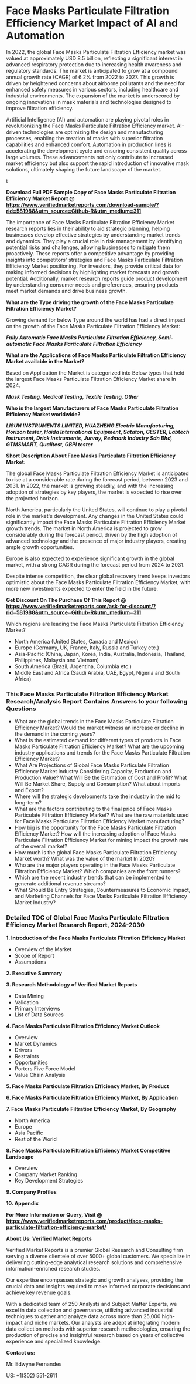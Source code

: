 <meta name="title" content="Global Face Masks Particulate Filtration Efficiency Market Impact of AI and Automation"><meta name="description" content="In 2022, the global Face Masks Particulate Filtration Efficiency market was valued at approximately USD 8.5 billion, reflecting a significant interest in advanced resp"><meta name="title" content="Face Masks Particulate Filtration Efficiency Market Size, Share, Scope, Trends, Growth, Opportunities, Analysis, Forecast"><h1>Face Masks Particulate Filtration Efficiency Market Impact of AI and Automation</h1><p>In 2022, the global Face Masks Particulate Filtration Efficiency market was valued at approximately USD 8.5 billion, reflecting a significant interest in advanced respiratory protection due to increasing health awareness and regulatory standards. The market is anticipated to grow at a compound annual growth rate (CAGR) of 6.2% from 2022 to 2027. This growth is driven by heightened concerns about airborne pollutants and the need for enhanced safety measures in various sectors, including healthcare and industrial environments. The expansion of the market is underscored by ongoing innovations in mask materials and technologies designed to improve filtration efficiency.</p><p>Artificial Intelligence (AI) and automation are playing pivotal roles in revolutionizing the Face Masks Particulate Filtration Efficiency market. AI-driven technologies are optimizing the design and manufacturing processes, enabling the creation of masks with superior filtration capabilities and enhanced comfort. Automation in production lines is accelerating the development cycle and ensuring consistent quality across large volumes. These advancements not only contribute to increased market efficiency but also support the rapid introduction of innovative mask solutions, ultimately shaping the future landscape of the market.</p>t</p><p id="" class=""><strong>Download Full PDF Sample Copy of Face Masks Particulate Filtration Efficiency Market Report @ <a href="https://www.verifiedmarketreports.com/download-sample/?rid=581988&utm_source=Github-R&utm_medium=311" target="_blank">https://www.verifiedmarketreports.com/download-sample/?rid=581988&utm_source=Github-R&utm_medium=311</a></strong></p><p>The importance of&nbsp;Face Masks Particulate Filtration Efficiency Market research reports lies in their ability to aid strategic planning, helping businesses develop effective strategies by understanding market trends and dynamics. They play a crucial role in risk management by identifying potential risks and challenges, allowing businesses to mitigate them proactively. These reports offer a competitive advantage by providing insights into competitors' strategies and Face Masks Particulate Filtration Efficiency Market positioning. For investors, they provide critical data for making informed decisions by highlighting market forecasts and growth potential. Additionally, market research reports guide product development by understanding consumer needs and preferences, ensuring products meet market demands and drive business growth.</p><p><strong>What are the&nbsp;Type driving the growth of the Face Masks Particulate Filtration Efficiency Market?</strong></p><p id="" class="">Growing demand for below Type around the world has had a direct impact on the growth of the Face Masks Particulate Filtration Efficiency Market:</p><em><strong>Fully Automatic Face Masks Particulate Filtration Efficiency, Semi-automatic Face Masks Particulate Filtration Efficiency</strong></em></p><strong>What are the&nbsp;Applications&nbsp;of Face Masks Particulate Filtration Efficiency Market available in the Market?</strong></p><p id="" class="">Based on Application the Market is categorized into Below types that held the largest Face Masks Particulate Filtration Efficiency Market share In 2024.</p><em><strong>Mask Testing, Medical Testing, Textile Testing, Other</strong></em></p><strong>Who is the largest Manufacturers of Face Masks Particulate Filtration Efficiency Market worldwide?</strong></p><p><em><strong>LISUN INSTRUMENTS LIMITED, HUAZHENG Electric Manufacturing, Horizon tester, Haida International Equipment, Sataton, GESTER, Labtech Instrument, Drick Instruments, Junray, Redmark Industry Sdn Bhd, GTMSMART, Qualitest, GBPI tester</strong></em></p><p id="" class=""><strong>Short Description About Face Masks Particulate Filtration Efficiency Market:</strong></p><p>The global Face Masks Particulate Filtration Efficiency Market is anticipated to rise at a considerable rate during the forecast period, between 2023 and 2031. In 2022, the market is growing steadily, and with the increasing adoption of strategies by key players, the market is expected to rise over the projected horizon.</p><p>North America, particularly the United States, will continue to play a pivotal role in the market's development. Any changes in the United States could significantly impact the Face Masks Particulate Filtration Efficiency Market growth trends. The market in North America is projected to grow considerably during the forecast period, driven by the high adoption of advanced technology and the presence of major industry players, creating ample growth opportunities.</p><p>Europe is also expected to experience significant growth in the global market, with a strong CAGR during the forecast period from 2024 to 2031.</p><p>Despite intense competition, the clear global recovery trend keeps investors optimistic about the Face Masks Particulate Filtration Efficiency Market, with more new investments expected to enter the field in the future.</p><p id="" class=""><strong>Get Discount On The Purchase Of This Report @ <a href="https://www.verifiedmarketreports.com/ask-for-discount/?rid=581988&utm_source=Github-R&utm_medium=311" target="_blank">https://www.verifiedmarketreports.com/ask-for-discount/?rid=581988&utm_source=Github-R&utm_medium=311</a></strong></p>Which regions are leading the Face Masks Particulate Filtration Efficiency Market?</p><ul><li>North America (United States, Canada and Mexico)</li><li>Europe (Germany, UK, France, Italy, Russia and Turkey etc.)</li><li>Asia-Pacific (China, Japan, Korea, India, Australia, Indonesia, Thailand, Philippines, Malaysia and Vietnam)</li><li>South America (Brazil, Argentina, Columbia etc.)</li><li>Middle East and Africa (Saudi Arabia, UAE, Egypt, Nigeria and South Africa)</li></ul><h3 id="" class="">This Face Masks Particulate Filtration Efficiency Market Research/Analysis Report Contains Answers to your following Questions</h3><ul><li>What are the global trends in the Face Masks Particulate Filtration Efficiency Market? Would the market witness an increase or decline in the demand in the coming years?</li><li>What is the estimated demand for different types of products in Face Masks Particulate Filtration Efficiency Market? What are the upcoming industry applications and trends for the Face Masks Particulate Filtration Efficiency Market?</li><li>What Are Projections of Global Face Masks Particulate Filtration Efficiency Market Industry Considering Capacity, Production and Production Value? What Will Be the Estimation of Cost and Profit? What Will Be Market Share, Supply and Consumption? What about imports and Export?</li><li>Where will the strategic developments take the industry in the mid to long-term?</li><li>What are the factors contributing to the final price of Face Masks Particulate Filtration Efficiency Market? What are the raw materials used for Face Masks Particulate Filtration Efficiency Market manufacturing?</li><li>How big is the opportunity for the Face Masks Particulate Filtration Efficiency Market? How will the increasing adoption of Face Masks Particulate Filtration Efficiency Market for mining impact the growth rate of the overall market?</li><li>How much is the global Face Masks Particulate Filtration Efficiency Market worth? What was the value of the market In 2020?</li><li>Who are the major players operating in the Face Masks Particulate Filtration Efficiency Market? Which companies are the front runners?</li><li>Which are the recent industry trends that can be implemented to generate additional revenue streams?</li><li>What Should Be Entry Strategies, Countermeasures to Economic Impact, and Marketing Channels for Face Masks Particulate Filtration Efficiency Market Industry?</li></ul><h3 id="" class="">Detailed TOC of Global Face Masks Particulate Filtration Efficiency Market Research Report, 2024-2030</h3><p id="" class=""><strong>1. Introduction of the Face Masks Particulate Filtration Efficiency Market</strong></p><ul><li>Overview of the Market</li><li>Scope of Report</li><li>Assumptions</li></ul><p id="" class=""><strong>2. Executive Summary</strong></p><p id="" class=""><strong>3. Research Methodology of Verified Market Reports</strong></p><ul><li>Data Mining</li><li>Validation</li><li>Primary Interviews</li><li>List of Data Sources</li></ul><p id="" class=""><strong>4. Face Masks Particulate Filtration Efficiency Market Outlook</strong></p><ul><li>Overview</li><li>Market Dynamics</li><li>Drivers</li><li>Restraints</li><li>Opportunities</li><li>Porters Five Force Model</li><li>Value Chain Analysis</li></ul><p id="" class=""><strong>5. Face Masks Particulate Filtration Efficiency Market, By Product</strong></p><p id="" class=""><strong>6. Face Masks Particulate Filtration Efficiency Market, By Application</strong></p><p id="" class=""><strong>7. Face Masks Particulate Filtration Efficiency Market, By Geography</strong></p><ul><li>North America</li><li>Europe</li><li>Asia Pacific</li><li>Rest of the World</li></ul><p id="" class=""><strong>8. Face Masks Particulate Filtration Efficiency Market Competitive Landscape</strong></p><ul><li>Overview</li><li>Company Market Ranking</li><li>Key Development Strategies</li></ul><p id="" class=""><strong>9. Company Profiles</strong></p><p id="" class=""><strong>10. Appendix</strong></p><p id="" class=""><strong>For More Information or Query, Visit @ <a href="https://www.verifiedmarketreports.com/product/face-masks-particulate-filtration-efficiency-market/" target="_blank">https://www.verifiedmarketreports.com/product/face-masks-particulate-filtration-efficiency-market/</a></strong></p><p id="" class=""><strong>About Us: Verified Market Reports</strong></p><p id="" class="">Verified Market Reports is a premier Global Research and Consulting firm serving a diverse clientele of over 5000+ global customers. We specialize in delivering cutting-edge analytical research solutions and comprehensive information-enriched research studies.</p><p id="" class="">Our expertise encompasses strategic and growth analyses, providing the crucial data and insights required to make informed corporate decisions and achieve key revenue goals.</p><p id="" class="">With a dedicated team of 250 Analysts and Subject Matter Experts, we excel in data collection and governance, utilizing advanced industrial techniques to gather and analyze data across more than 25,000 high-impact and niche markets. Our analysts are adept at integrating modern data collection methods with superior research methodologies, ensuring the production of precise and insightful research based on years of collective experience and specialized knowledge.</p><p id="" class=""><strong>Contact us:</strong></p><p id="" class="">Mr. Edwyne Fernandes</p><p id="" class="">US: +1(302) 551-2611</p>